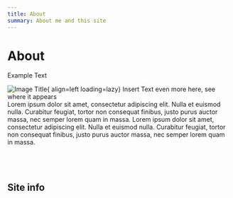 ```yaml
---
title: About
summary: About me and this site
---
```

# About

Example Text

![Image Title](images/bass.jpg){ align=left loading=lazy}
Insert Text even more here, see where it appears  
Lorem ipsum dolor sit amet, consectetur adipiscing elit. Nulla et euismod nulla. Curabitur feugiat, tortor non consequat finibus, justo purus auctor massa, nec semper lorem quam in massa.
Lorem ipsum dolor sit amet, consectetur adipiscing elit. Nulla et euismod nulla. Curabitur feugiat, tortor non consequat finibus, justo purus auctor massa, nec semper lorem quam in massa.
<br><br><br><br>

## Site info
